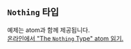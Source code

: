 ## `Nothing` 타입

예제는 atom과 함께 제공됩니다.  
[온라인에서 "The `Nothing` Type" atom 읽기.](https://stepik.org/lesson/350666/step/1)